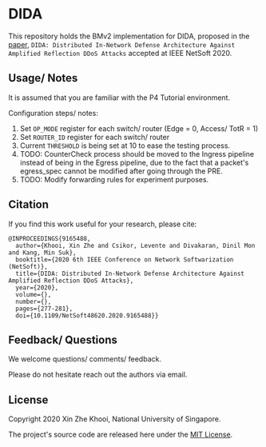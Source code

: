 # DIDA
This repository holds the BMv2 implementation for DIDA, proposed in the [paper](https://ieeexplore.ieee.org/document/9165488), `DIDA: Distributed In-Network Defense Architecture Against Amplified Reflection DDoS Attacks` accepted at IEEE NetSoft 2020.

## Usage/ Notes
It is assumed that you are familiar with the P4 Tutorial environment.

Configuration steps/ notes: <br/>
1. Set `OP_MODE` register for each switch/ router (Edge = 0, Access/ TotR = 1)
2. Set `ROUTER_ID` register for each switch/ router
3. Current `THRESHOLD` is being set at 10 to ease the testing process.
4. TODO: CounterCheck process should be moved to the Ingress pipeline instead of being in the Egress pipeline, due to the fact that a packet's egress_spec cannot be modified after going through the PRE.
5. TODO: Modify forwarding rules for experiment purposes.

## Citation
If you find this work useful for your research, please cite:
```
@INPROCEEDINGS{9165488,
  author={Khooi, Xin Zhe and Csikor, Levente and Divakaran, Dinil Mon and Kang, Min Suk},
  booktitle={2020 6th IEEE Conference on Network Softwarization (NetSoft)}, 
  title={DIDA: Distributed In-Network Defense Architecture Against Amplified Reflection DDoS Attacks}, 
  year={2020},
  volume={},
  number={},
  pages={277-281},
  doi={10.1109/NetSoft48620.2020.9165488}}
```

## Feedback/ Questions
We welcome questions/ comments/ feedback.

Please do not hesitate reach out the authors via email.

## License
Copyright 2020 Xin Zhe Khooi, National University of Singapore.

The project's source code are released here under the [MIT License](https://opensource.org/licenses/MIT).
